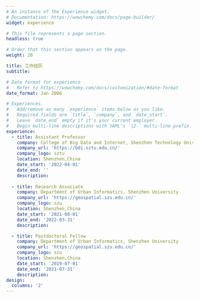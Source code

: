```yaml
---
# An instance of the Experience widget.
# Documentation: https://wowchemy.com/docs/page-builder/
widget: experience

# This file represents a page section.
headless: true

# Order that this section appears on the page.
weight: 20

title: 工作经历
subtitle:

# Date format for experience
#   Refer to https://wowchemy.com/docs/customization/#date-format
date_format: Jan 2006

# Experiences.
#   Add/remove as many `experience` items below as you like.
#   Required fields are `title`, `company`, and `date_start`.
#   Leave `date_end` empty if it's your current employer.
#   Begin multi-line descriptions with YAML's `|2-` multi-line prefix.
experience:     
  - title: Assistant Professor
    company: College of Big Data and Internet, Shenzhen Technology University
    company_url: 'https://bdi.sztu.edu.cn/'
    company_logo: sztu
    location: Shenzhen,China
    date_start: '2022-04-01'
    date_end: ''
    description: 
        
  - title: Research Associate
    company: Department of Urban Informatics, Shenzhen University
    company_url: 'https://geospatial.szu.edu.cn/'
    company_logo: szu
    location: Shenzhen,China
    date_start: '2021-08-01'
    date_end: '2022-03-31'
    description: 

  - title: Postdoctoral Fellow
    company: Department of Urban Informatics, Shenzhen University
    company_url: 'https://geospatial.szu.edu.cn/'
    company_logo: szu
    location: Shenzhen,China
    date_start: '2019-07-01'
    date_end: '2021-07-31'
    description: 
design:
  columns: '2'
---
```

